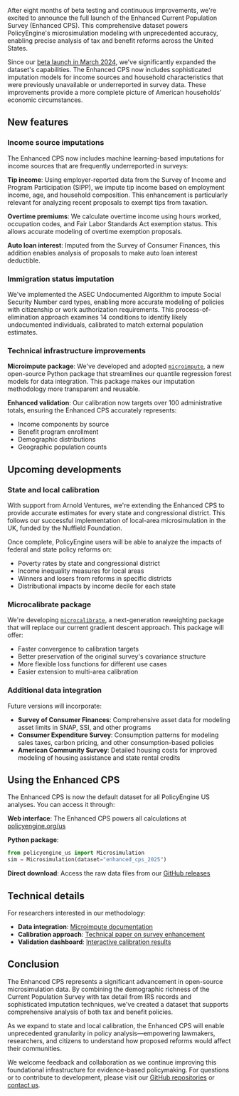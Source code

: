 After eight months of beta testing and continuous improvements, we're excited to announce the full launch of the Enhanced Current Population Survey (Enhanced CPS). This comprehensive dataset powers PolicyEngine's microsimulation modeling with unprecedented accuracy, enabling precise analysis of tax and benefit reforms across the United States.

Since our [beta launch in March 2024](/us/research/enhanced-cps-beta), we've significantly expanded the dataset's capabilities. The Enhanced CPS now includes sophisticated imputation models for income sources and household characteristics that were previously unavailable or underreported in survey data. These improvements provide a more complete picture of American households' economic circumstances.

## New features

### Income source imputations

The Enhanced CPS now includes machine learning-based imputations for income sources that are frequently underreported in surveys:

**Tip income**: Using employer-reported data from the Survey of Income and Program Participation (SIPP), we impute tip income based on employment income, age, and household composition. This enhancement is particularly relevant for analyzing recent proposals to exempt tips from taxation.

**Overtime premiums**: We calculate overtime income using hours worked, occupation codes, and Fair Labor Standards Act exemption status. This allows accurate modeling of overtime exemption proposals.

**Auto loan interest**: Imputed from the Survey of Consumer Finances, this addition enables analysis of proposals to make auto loan interest deductible.

### Immigration status imputation

We've implemented the ASEC Undocumented Algorithm to impute Social Security Number card types, enabling more accurate modeling of policies with citizenship or work authorization requirements. This process-of-elimination approach examines 14 conditions to identify likely undocumented individuals, calibrated to match external population estimates.

### Technical infrastructure improvements

**Microimpute package**: We've developed and adopted [`microimpute`](https://github.com/PolicyEngine/microimpute), a new open-source Python package that streamlines our quantile regression forest models for data integration. This package makes our imputation methodology more transparent and reusable.

**Enhanced validation**: Our calibration now targets over 100 administrative totals, ensuring the Enhanced CPS accurately represents:

- Income components by source
- Benefit program enrollment
- Demographic distributions
- Geographic population counts

## Upcoming developments

### State and local calibration

With support from Arnold Ventures, we're extending the Enhanced CPS to provide accurate estimates for every state and congressional district. This follows our successful implementation of local-area microsimulation in the UK, funded by the Nuffield Foundation.

Once complete, PolicyEngine users will be able to analyze the impacts of federal and state policy reforms on:

- Poverty rates by state and congressional district
- Income inequality measures for local areas
- Winners and losers from reforms in specific districts
- Distributional impacts by income decile for each state

### Microcalibrate package

We're developing [`microcalibrate`](https://github.com/PolicyEngine/microcalibrate), a next-generation reweighting package that will replace our current gradient descent approach. This package will offer:

- Faster convergence to calibration targets
- Better preservation of the original survey's covariance structure
- More flexible loss functions for different use cases
- Easier extension to multi-area calibration

### Additional data integration

Future versions will incorporate:

- **Survey of Consumer Finances**: Comprehensive asset data for modeling asset limits in SNAP, SSI, and other programs
- **Consumer Expenditure Survey**: Consumption patterns for modeling sales taxes, carbon pricing, and other consumption-based policies
- **American Community Survey**: Detailed housing costs for improved modeling of housing assistance and state rental credits

## Using the Enhanced CPS

The Enhanced CPS is now the default dataset for all PolicyEngine US analyses. You can access it through:

**Web interface**: The Enhanced CPS powers all calculations at [policyengine.org/us](https://policyengine.org/us)

**Python package**:

```python
from policyengine_us import Microsimulation
sim = Microsimulation(dataset="enhanced_cps_2025")
```

**Direct download**: Access the raw data files from our [GitHub releases](https://github.com/PolicyEngine/policyengine-us-data/releases)

## Technical details

For researchers interested in our methodology:

- **Data integration**: [Microimpute documentation](https://github.com/PolicyEngine/microimpute)
- **Calibration approach**: [Technical paper on survey enhancement](https://github.com/PolicyEngine/survey-enhance/blob/main/docs/paper/project_paper.pdf)
- **Validation dashboard**: [Interactive calibration results](https://policyengine-calibration.streamlit.app/)

## Conclusion

The Enhanced CPS represents a significant advancement in open-source microsimulation data. By combining the demographic richness of the Current Population Survey with tax detail from IRS records and sophisticated imputation techniques, we've created a dataset that supports comprehensive analysis of both tax and benefit policies.

As we expand to state and local calibration, the Enhanced CPS will enable unprecedented granularity in policy analysis—empowering lawmakers, researchers, and citizens to understand how proposed reforms would affect their communities.

We welcome feedback and collaboration as we continue improving this foundational infrastructure for evidence-based policymaking. For questions or to contribute to development, please visit our [GitHub repositories](https://github.com/PolicyEngine) or [contact us](mailto:hello@policyengine.org).
